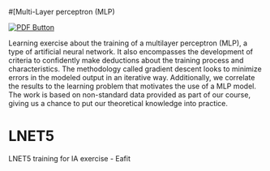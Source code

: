 #[Multi-Layer perceptron (MLP)

[![PDF Button](https://img.shields.io/badge/Download%20AS%20pdf-EF3939?style=flat&logo=adobeacrobatreader&logoColor=white)](neural_networks/on_neural_networks_training.pdf)

Learning exercise about the training of a multilayer perceptron (MLP), a type of artificial neural network. It also encompasses the development of criteria to confidently make deductions about the training process and characteristics. The methodology called gradient descent looks to minimize errors in the modeled output in an iterative way. Additionally, we correlate the results to the learning problem that motivates the use of a MLP model. The work is based on non-standard data provided as part of our course, giving us a chance to put our theoretical knowledge into practice.

# LNET5
LNET5 training for IA exercise - Eafit
